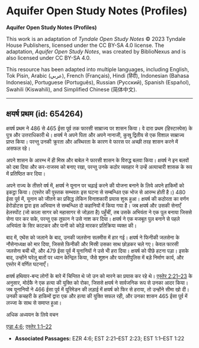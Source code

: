 # Aquifer Open Study Notes (Profiles)

**Aquifer Open Study Notes (Profiles)**

This work is an adaptation of *Tyndale Open Study Notes* © 2023 Tyndale House Publishers, licensed under the CC BY\-SA 4\.0 license. The adaptation, *Aquifer Open Study Notes*, was created by BiblioNexus and is also licensed under CC BY\-SA 4\.0\.

This resource has been adapted into multiple languages, including English, Tok Pisin, Arabic (عربي), French (Français), Hindi (हिंदी), Indonesian (Bahasa Indonesia), Portuguese (Português), Russian (Русский), Spanish (Español), Swahili (Kiswahili), and Simplified Chinese (简体中文).



--------------------------------

## क्षयर्ष प्रथम (id: 654264)

क्षयर्ष प्रथम ने 486 से 465 ईसा पूर्व तक फारसी साम्राज्य पर शासन किया। वे दारा प्रथम (हिस्टास्पेस) के पुत्र और उत्तराधिकारी थे। क्षयर्ष ने अपने पिता और अपने नानाजी, कुस्रू द्वितीय से एक विशाल साम्राज्य प्राप्त किया। परन्तु उनकी क्रूरता और अस्थिरता के कारण वे फारस पर अच्छी तरह शासन करने में असफल रहे।

अपने शासन के आरम्भ में ही मिस्र और बाबेल ने फारसी शासन के विरुद्ध बलवा किया। क्षयर्ष ने इन बलवों को दबा दिया और कर\-राजस्व को बनाए रखा, परन्तु उनके कठोर व्यवहार ने उन्हें अत्याचारी शासक के रूप में प्रतिष्ठित कर दिया।

अपने राज्य के तीसरे वर्ष में, क्षयर्ष ने यूनान पर चढ़ाई करने की योजना बनाने के लिये अपने हाकिमों को इकट्ठा किया। (एस्तेर की पुस्तक सम्भवतः इस घटना से सम्बन्धित एक भोज से आरम्भ होती है।) 480 ईसा पूर्व में, यूनान को जीतने का प्रसिद्ध लेकिन विनाशकारी प्रयास शुरू हुआ। क्षयर्ष की कठोरता का वर्णन हेरोडोटस द्वारा इस अभियान से सम्बन्धित दो कहानियों में किया गया है। जब क्षयर्ष और उसकी सेनाएँ हेलस्पोंट (जो काला सागर को महासागर से जोड़ता है) पहुँचीं, तब उसके अभियंता ने एक पुल बनाया जिससे सेना पार कर सके, परन्तु एक तूफान ने उसे नाश कर दिया। क्षयर्ष ने एक मजबूत पुल बनाने से पहले अभियंता के सिर काटकर और पानी को कोड़े मारकर प्रतिक्रिया व्यक्त की।

बाद में, एथेंस को जलाने के बाद, उनकी जलसेना सलमीस में हार गई। क्षयर्ष ने फिनीकी जलसेना के नौसेनाध्यक्ष को मार दिया, जिससे फिनीकी और मिस्री उसका साथ छोड़कर चले गए। केवल फारसी जलसेना बची थी, और 479 ईसा पूर्व में यूनानियों ने उसे भी हरा दिया। क्षयर्ष को पीछे हटना पड़ा। इसके बाद, उन्होंने घरेलू बातों पर ध्यान केन्द्रित किया, जैसे शूशन और फारसीपुलिस में बड़े निर्माण कार्य, और एस्तेर में वर्णित घटनाएँ।

क्षयर्ष हथियार\-बन्द लोगों के बारे में चिन्तित थे जो उन को मारने का प्रयास कर रहे थे। [एस्तेर 2:21–23](https://ref.ly/Esth2:21-Esth2:23) के अनुसार, मोर्दकै ने एक हत्या की युक्ति को रोका, जिससे क्षयर्ष ने सार्वजनिक रूप से उनका आदर किया। जब यूनानियों ने 466 ईसा पूर्व में यूरिमेडन की लड़ाई में क्षयर्ष को फिर से हराया, तो उन्होंने सीमा खो दी। उनकी कचहरी के हाकिमों द्वारा एक और हत्या की युक्ति सफल रही, और उनका शासन 465 ईसा पूर्व में लज्जा के साथ से समाप्त हुआ।

अधिक अध्ययन के लिये वचन 

[एज्रा 4:6](https://ref.ly/Ezra4:6); [एस्तेर 1:1–22](https://ref.ly/Esth1:1-Esth1:22)

* **Associated Passages:** EZR 4:6; EST 2:21–EST 2:23; EST 1:1–EST 1:22

